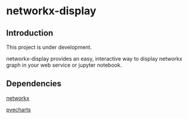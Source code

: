 # networkx-display

## Introduction

This project is under development. 

networkx-display provides an easy, interactive way to display networkx graph in your web service or jupyter notebook.




## Dependencies

[networkx](https://github.com/networkx/networkx)

[pyecharts](https://github.com/pyecharts/pyecharts)
